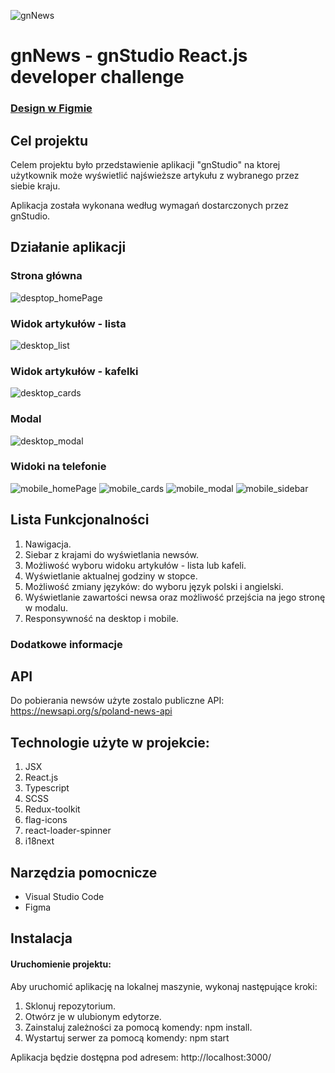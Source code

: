 



![gnNews](https://user-images.githubusercontent.com/95089940/229119103-1b53d00a-49d8-4c8d-8662-89a4898fb175.png)
# gnNews - gnStudio React.js developer challenge

### [Design w Figmie](https://www.figma.com/file/2h7izqf0IlEgl2QW1wgOUa/gnNews?node-id=0%3A1&t=fpnqwbieFaUhu4Ss-1)
   


## Cel projektu
Celem projektu było przedstawienie aplikacji "gnStudio" na ktorej użytkownik może wyświetlić najświeższe artykułu z wybranego przez siebie kraju. 



<!-- Celem projektu było dostarczenie aplikacji „Puppylog” pozwalającej użytkownikom na zapisanie do weterynarza swojego pupila. Zalogowany użytkownik może wybrać spośród trzech lekarzy kliniki. Po wyborze odpowiedniego weterynarza może dokonać rezerwacji terminu wizyty oraz samodzielnie dodawać swoje zwierzęta.

Każde zwierzę posiada indywidualną kartę pacjenta. Widnieje w niej imię, rasa, dane właściciela, historia chorób oraz inne ważne informacje dotyczące pupila. Wszyscy weterynarze mają dostęp do karty danego zwierzęcia oraz mogą ją edytować. Dodatkowo karta pacjenta jest uzupełniana przez weterynarza po każdej odbytej wizycie. -->


Aplikacja została wykonana według wymagań dostarczonych przez gnStudio.


## Działanie aplikacji

### Strona główna
![desptop_homePage](https://user-images.githubusercontent.com/95089940/229124742-442a5658-98f9-44c5-b79e-f214b09ebd66.PNG)
### Widok artykułów - lista
![desktop_list](https://user-images.githubusercontent.com/95089940/229124896-b01c0023-21ab-4672-a3e3-f22805967100.PNG)
### Widok artykułów - kafelki
![desktop_cards](https://user-images.githubusercontent.com/95089940/229124941-b83f12f0-40e5-4f5a-ba0d-43af33fe7fe2.PNG)
### Modal
![desktop_modal](https://user-images.githubusercontent.com/95089940/229125006-56909e2e-8d70-4cf3-a93a-4fa47a380d73.PNG)
### Widoki na telefonie
![mobile_homePage](https://user-images.githubusercontent.com/95089940/229125132-67ab55ed-49db-471a-b87f-b4e3eec0e937.PNG)
![mobile_cards](https://user-images.githubusercontent.com/95089940/229125163-8e2aaf6a-4528-40d4-8e7f-2b030ed11037.PNG)
![mobile_modal](https://user-images.githubusercontent.com/95089940/229125178-045292a1-a6b2-40d2-bb1b-9777d1605152.PNG)
![mobile_sidebar](https://user-images.githubusercontent.com/95089940/229125227-e66474da-4f20-4a29-a8ab-90a8d5d22dae.PNG)




## Lista Funkcjonalności

1. Nawigacja.
2. Siebar z krajami do wyświetlania newsów.
3. Możliwość wyboru widoku artykułów - lista lub kafeli.
4. Wyświetlanie aktualnej godziny w stopce.
5. Możliwość zmiany języków: do wyboru język polski i angielski.
6. Wyświetlanie zawartości newsa oraz możliwość przejścia na jego stronę w modalu.
7. Responsywność na desktop i mobile.


### Dodatkowe informacje


## API
Do pobierania newsów użyte zostalo publiczne API: https://newsapi.org/s/poland-news-api


## Technologie użyte w projekcie:

1. JSX
2. React.js
3. Typescript
4. SCSS
5. Redux-toolkit
6. flag-icons
7. react-loader-spinner
8. i18next

## Narzędzia pomocnicze

- Visual Studio Code
- Figma


## Instalacja

#### Uruchomienie projektu:

Aby uruchomić aplikację na lokalnej maszynie, wykonaj następujące kroki:

1. Sklonuj repozytorium.
2. Otwórz je w ulubionym edytorze.
3. Zainstaluj zależności za pomocą komendy: npm install.
4. Wystartuj serwer za pomocą komendy: npm start

Aplikacja będzie dostępna pod adresem: http://localhost:3000/

